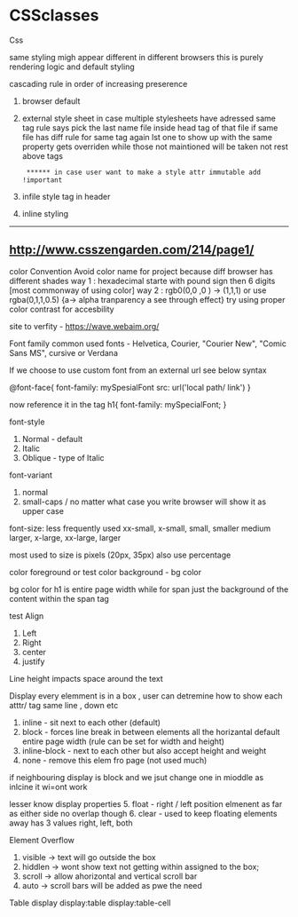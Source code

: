 # CSSclasses
Css


same styling migh appear different in different browsers
this is purely rendering logic and default styling


cascading rule in order of increasing preserence
1. browser default
2. external style sheet
        in case multiple stylesheets have adressed same tag rule says pick the last name file inside head tag of that file
        if same file has diff rule for same tag again lst one to show up with the same property gets overriden while those not maintioned will be taken not rest above tags


        ****** in case user want to make a style attr immutable add !important
3. infile style tag in header
4. inline styling
------------------------------------------
http://www.csszengarden.com/214/page1/
--------------------------------------------
color Convention
Avoid color name for project because diff browser has different shades
way 1 : hexadecimal starte with pound sign then 6 digits [most commonway of using color]
way 2 : rgb0(0,0 ,0 ) -> (1,1,1)    or use rgba(0,1,1,0.5) {a-> alpha tranparency a see through effect}
try using proper color contrast for accesbility 

site to verfity - https://wave.webaim.org/

Font family
common used fonts - Helvetica, Courier, "Courier New", "Comic Sans MS", cursive or Verdana

If we choose to use custom font from an external url see below syntax

@font-face{
    font-family: mySpesialFont
    src: url('local path/ link')
}

now reference it in the tag
h1{
    font-family: mySpecialFont;
}

font-style
1. Normal - default
2. Italic
3. Oblique - type of Italic

font-variant
1. normal
2. small-caps  / no matter what case you write browser will show it as upper case

font-size:  less frequently used
xx-small, x-small, small, smaller
medium
larger, x-large, xx-large, larger

most used to size is pixels (20px, 35px)
also use percentage

color
foreground or test color
background - bg color

bg color for h1 is entire page width while for span just the background of the content within the span tag

test Align 
1. Left
2. Right
3. center
4. justify


Line height
impacts space  around the text


Display
every elemment is in a box , user can detremine how to show each atttr/ tag same line , down etc
1. inline - sit next to each other (default)
2. block - forces line break in between elements all the horizantal  default entire page width (rule can be set for width and height)    
3. inline-block - next to each other but also accept height and weight
4. none - remove this elem fro page (not used much)


if neighbouring display is block and we jsut change one in mioddle as inlcine it wi=ont work 

lesser know display properties
5. float - right / left position elmenent as far as either side no overlap though
6. clear - used to keep floating elements away has 3 values right, left, both


Element Overflow
1. visible -> text will go outside the box
2. hiddlen -> wont show text not getting within assigned to the box;
3. scroll -> allow ahorizontal and vertical scroll bar 
4. auto -> scroll bars will be added as pwe the need

Table display
display:table 
display:table-cell
